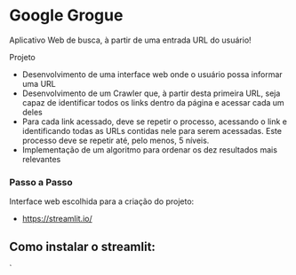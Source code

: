 # Google Grogue
Aplicativo Web de busca, à partir de uma entrada URL do usuário!

Projeto

  - Desenvolvimento de uma interface web onde o usuário possa informar uma URL
  - Desenvolvimento de um Crawler que, à partir desta primeira URL, seja capaz de identificar todos os links dentro da página e acessar cada um deles
  -  Para cada link acessado, deve se repetir o processo, acessando o link e identificando todas as URLs contidas nele para serem acessadas. Este processo       deve se repetir até, pelo menos, 5 níveis.
  - Implementação de um algoritmo para ordenar os dez resultados mais relevantes

### Passo a Passo

Interface web escolhida para a criação do projeto:
  - https://streamlit.io/
  
Como instalar o streamlit:
  - 
`

